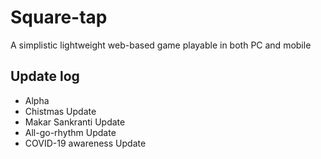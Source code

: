 # Square-tap
A simplistic lightweight web-based game playable in both PC and mobile
## Update log
* Alpha
* Chistmas Update
* Makar Sankranti Update
* All-go-rhythm Update 
* COVID-19 awareness Update
